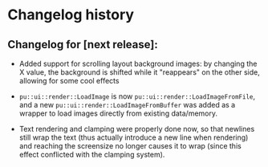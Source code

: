 # Changelog history

## Changelog for [next release]:

- Added support for scrolling layout background images: by changing the X value, the background is shifted while it "reappears" on the other side, allowing for some cool effects

- `pu::ui::render::LoadImage` is now `pu::ui::render::LoadImageFromFile`, and a new `pu::ui::render::LoadImageFromBuffer` was added as a wrapper to load images directly from existing data/memory.

- Text rendering and clamping were properly done now, so that newlines still wrap the text (thus actually introduce a new line when rendering) and reaching the screensize no longer causes it to wrap (since this effect conflicted with the clamping system). 
